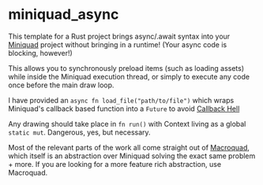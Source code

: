 # miniquad_async

This template for a Rust project brings async/.await syntax into your [Miniquad](https://github.com/not-fl3/Miniquad) project without bringing in a runtime! (Your async code is blocking, however!)

This allows you to synchronously preload items (such as loading assets) while inside the Miniquad execution thread, or simply to execute any code once before the main draw loop.

I have provided an `async fn load_file("path/to/file")` which wraps Miniquad's callback based function into a `Future` to avoid [Callback Hell](http://callbackhell.com/)

Any drawing should take place in `fn run()` with Context living as a global `static mut`. Dangerous, yes, but necessary.

Most of the relevant parts of the work all come straight out of [Macroquad](https://github.com/not-fl3/macroquad), which itself is an abstraction over Miniquad solving the exact same problem + more. If you are looking for a more feature rich abstraction, use Macroquad.